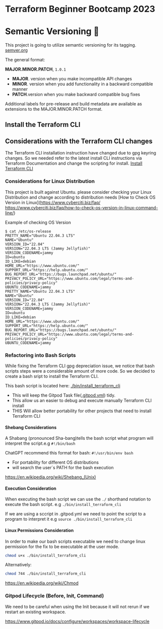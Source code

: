 # Terraform Beginner Bootcamp 2023
# Semantic Versioning :mage:


This project is going to utilize semantic versioning for its tagging.
[semver.org](https://semver.org/)

The general format: 

**MAJOR.MINOR.PATCH**, `1.0.1`
- **MAJOR**. version when you make incompatible API changes
- **MINOR**. version when you add functionality in a backward compatible manner
- **PATCH**.version when you make backward compatible bug fixes

Additional labels for pre-release and build metadata are available as extensions to the MAJOR.MINOR.PATCH format.

## Install the Terraform CLI

## Considerations with the Terraform CLI changes

The Terraform CLI installation instruction have changed due to gpg keyring changes. So we needed refer to the latest install CLI instructions via Terraform Documentation and  change the scripting for install.
[Install Terraform CLI](https://developer.hashicorp.com/terraform/tutorials/aws-get-started/install-cli)

### Considerations for Linux Distribution

This project is built against Ubuntu.
please consider checking your Linux Distribution and change according to distribution needs
[How to Check OS Version in Linux](https://www.cyberciti.biz/faq/
https://www.cyberciti.biz/faq/how-to-check-os-version-in-linux-command-line/)

Example of checking OS Version
```
$ cat /etc/os-release
PRETTY_NAME="Ubuntu 22.04.3 LTS"
NAME="Ubuntu"
VERSION_ID="22.04"
VERSION="22.04.3 LTS (Jammy Jellyfish)"
VERSION_CODENAME=jammy
ID=ubuntu
ID_LIKE=debian
HOME_URL="https://www.ubuntu.com/"
SUPPORT_URL="https://help.ubuntu.com/"
BUG_REPORT_URL="https://bugs.launchpad.net/ubuntu/"
PRIVACY_POLICY_URL="https://www.ubuntu.com/legal/terms-and-policies/privacy-policy"
UBUNTU_CODENAME=jammy
PRETTY_NAME="Ubuntu 22.04.3 LTS"
NAME="Ubuntu"
VERSION_ID="22.04"
VERSION="22.04.3 LTS (Jammy Jellyfish)"
VERSION_CODENAME=jammy
ID=ubuntu
ID_LIKE=debian
HOME_URL="https://www.ubuntu.com/"
SUPPORT_URL="https://help.ubuntu.com/"
BUG_REPORT_URL="https://bugs.launchpad.net/ubuntu/"
PRIVACY_POLICY_URL="https://www.ubuntu.com/legal/terms-and-policies/privacy-policy"
UBUNTU_CODENAME=jammy

```
### Refactoring into Bash Scripts
While fixing the Terraform CLI gpg depreciation issue, we notice that bash scripts steps were a considerable amount of more code. So we decided to create a bash sript to install the Terraform CLI.

This bash script is located here: [./bin/install_terraform_cli](/bin/install_terraform_cli)

- This will keep the Gitpod Task file([.gitpod.yml](.gitpod.yml)) tidy.
- This allow us an easier to debug and execute manually Terraform CLI install
- THIS Will allow better portability for other projects that need to install Terraform CLI


#### Shebang Considerations
A Shabang (pronounced Sha-bang)tells the bash script what program will interpret the script.e.g `#!/bin/bash`

ChatGPT recommend this format for bash: `#!/usr/bin/env bash`
- For portability for different OS distributions
- will search the user´s PATH for the bash execution

https://en.wikipedia.org/wiki/Shebang_(Unix)


#### Execution Consideration
When executing the bash script we can use the `./` shorthand notation to execute the bash script. e.g `./bin/install_terraform_cli`

If we are using a sccript in .gitpod.yml we need to point the script to a program to interpret it e.g `source ./bin/install_terraform_cli`


#### Linux Permissions Consideration

In order to make our bash scripts executable we need to change linux permission for the fix to be executable at the user mode.
```sh
chmod u+x ./bin/install_terraform_cli
```

Alternatively:
```sh
chmod 744 ./bin/install_terraform_cli
```

https://en.wikipedia.org/wiki/Chmod

### Gitpod Lifecycle (Before, Init, Command)

We need to be careful when using the Init because it will not rerun if we restart an existing workspace.

https://www.gitpod.io/docs/configure/workspaces/workspace-lifecycle


